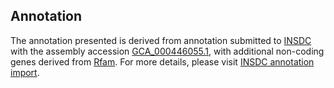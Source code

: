 

Annotation
----------

The annotation presented is derived from annotation submitted to
[INSDC](http://www.insdc.org) with the assembly accession
[GCA\_000446055.1](http://www.ebi.ac.uk/ena/data/view/GCA_000446055.1),
with additional non-coding genes derived from
[Rfam](http://rfam.xfam.org/). For more details, please visit [INSDC
annotation
import](http://ensemblgenomes.org/info/data/insdc_annotation).
